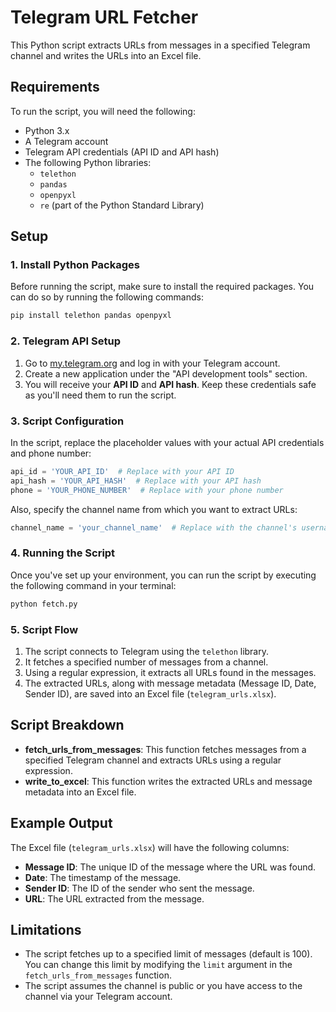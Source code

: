 
# Telegram URL Fetcher

This Python script extracts URLs from messages in a specified Telegram channel and writes the URLs into an Excel file.

## Requirements

To run the script, you will need the following:
- Python 3.x
- A Telegram account
- Telegram API credentials (API ID and API hash)
- The following Python libraries:
  - `telethon`
  - `pandas`
  - `openpyxl`
  - `re` (part of the Python Standard Library)

## Setup

### 1. Install Python Packages

Before running the script, make sure to install the required packages. You can do so by running the following commands:

```bash
pip install telethon pandas openpyxl
```

### 2. Telegram API Setup

1. Go to [my.telegram.org](https://my.telegram.org/) and log in with your Telegram account.
2. Create a new application under the "API development tools" section.
3. You will receive your **API ID** and **API hash**. Keep these credentials safe as you'll need them to run the script.

### 3. Script Configuration

In the script, replace the placeholder values with your actual API credentials and phone number:

```python
api_id = 'YOUR_API_ID'  # Replace with your API ID
api_hash = 'YOUR_API_HASH'  # Replace with your API hash
phone = 'YOUR_PHONE_NUMBER'  # Replace with your phone number
```

Also, specify the channel name from which you want to extract URLs:

```python
channel_name = 'your_channel_name'  # Replace with the channel's username or ID
```

### 4. Running the Script

Once you've set up your environment, you can run the script by executing the following command in your terminal:

```bash
python fetch.py
```

### 5. Script Flow

1. The script connects to Telegram using the `telethon` library.
2. It fetches a specified number of messages from a channel.
3. Using a regular expression, it extracts all URLs found in the messages.
4. The extracted URLs, along with message metadata (Message ID, Date, Sender ID), are saved into an Excel file (`telegram_urls.xlsx`).

## Script Breakdown

- **fetch_urls_from_messages**: This function fetches messages from a specified Telegram channel and extracts URLs using a regular expression.
- **write_to_excel**: This function writes the extracted URLs and message metadata into an Excel file.

## Example Output

The Excel file (`telegram_urls.xlsx`) will have the following columns:
- **Message ID**: The unique ID of the message where the URL was found.
- **Date**: The timestamp of the message.
- **Sender ID**: The ID of the sender who sent the message.
- **URL**: The URL extracted from the message.

## Limitations

- The script fetches up to a specified limit of messages (default is 100). You can change this limit by modifying the `limit` argument in the `fetch_urls_from_messages` function.
- The script assumes the channel is public or you have access to the channel via your Telegram account.

